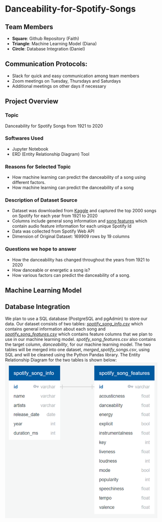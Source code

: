 # Danceability-for-Spotify-Songs

## Team Members
* **Square**: Github Repository (Faith)
* **Triangle**: Machine Learning Model (Diana)
* **Circle**: Database Integration (Daniel)

## Communication Protocols: 
* Slack for quick and easy communication among team members
* Zoom meetings on Tuesday, Thursdays and Saturdays
* Additional meetings on other days if necessary

## Project Overview

### Topic
Danceability for Spotify Songs from 1921 to 2020

### Softwares Used
* Jupyter Notebook
* ERD (Entity Relationship Diagram) Tool

### Reasons for Selected Topic
* How machine learning can predict the danceability of a song using different factors.
* How machine learning can predict the danceability of a song

### Description of Dataset Source
* Dataset was downloaded from [Kaggle](https://www.kaggle.com/datasets/ektanegi/spotifydata-19212020) and captured the top 2000 songs on Spotify for each year from 1921 to 2020
* Columns include general song information and [song features](https://developer.spotify.com/documentation/web-api/reference/#/operations/get-audio-features) which contain audio feature information for each unique Spotify Id
* Data was collected from Spotify Web API 
* Dimension of Original Dataset: 169909 rows by 19 columns

### Questions we hope to answer
* How the danceability has changed throughout the years from 1921 to 2020
* How danceable or energetic a song is?
* How various factors can predict the danceability of a song.

## Machine Learning Model


## Database Integration
We plan to use a SQL database (PostgreSQL and pgAdmin) to store our data. Our dataset consists of two tables: *[spotify_song_info.csv](Resources/spotify_song_info.csv)* which contains general information about each song and *[spotify_song_features.csv](Resources/spotify_song_features.csv)* which contains feature columns that we plan to use in our machine learning model. *spotify_song_features.csv* also contains the target column, *danceability*, for our machine learning model. The two tables will be merged into one dataset, *merged_spotify_songs.csv*, using SQL and will be cleaned using the Python Pandas library. The Entity Relationship Diagram for the two tables is shown below:  
![spotify_database_ERD.png](Images/spotify_database_ERD.png)








